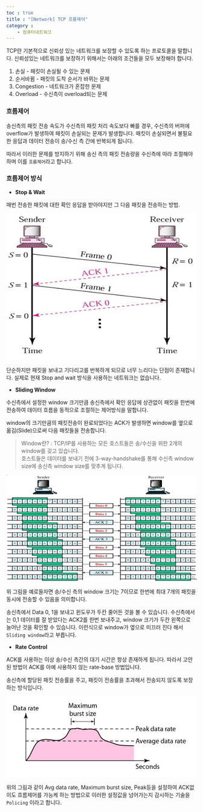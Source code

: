 ```yaml
---
toc : true
title : "[Network] TCP 흐름제어"
category : 
    - 컴퓨터네트워크
---
```

TCP란 기본적으로 신뢰성 있는 네트워크를 보장할 수 있도록 하는 프로토콜을 말합니다. 신뢰성있는 네트워크를 보장하기 위해서는 아래의 조건들을 모두 보장해야 합니다.

1. 손실 - 패킷이 손실될 수 있는 문제
2. 순서바뀜 - 패킷의 도착 순서가 바뀌는 문제
3. Congestion - 네트워크가 혼잡한 문제
4. Overload - 수신측이 overload되는 문제

### 흐름제어

송신측의 패킷 전송 속도가 수신측의 패킷 처리 속도보다 빠를 경우, 수신측의 버퍼에 overflow가 발생하여 패킷이 손실되는 문제가 발생합니다. 패킷이 손실되면서 불필요한 응답과 데이터 전송이 송/수신 측 간에 반복되게 됩니다.

따라서 이러한 문제를 방지하기 위해 송신 측의 패킷 전송량을 수신측에 따라 조절해야 하며 이를 `흐름제어`라고 합니다.

### 흐름제어 방식

- **Stop & Wait**

매번 전송한 패킷에 대한 확인 응답을 받아야지만 그 다음 패킷을 전송하는 방법.

![Stop & Wait](/assets/images/ComputerNetwork/Stop&Wait.jpeg)

단순하지만 패킷을 보내고 기다리고를 반복하게 되므로 너무 느리다는 단점이 존재합니다. 실제로 현재 Stop and wait 방식을 사용하는 네트워크는 없습니다.

- **Sliding Window**

수신측에서 설정한 window 크기만큼 송신측에서 확인 응답에 상관없이 패킷을 한번에 전송하여 데이터 흐름을 동적으로 조절하는 제어방식을 말합니다.

window의 크기만큼의 패킷전송이 완료되었다는 ACK가 발생하면 window를 옆으로 옮김$($Slide)으로써 다음 패킷들을 전송합니다.

> Window란? : 
TCP/IP를 사용하는 모든 호스트들은 송/수신을 위한 2개의 window를 갖고 있습니다.<br>
호스트들은 데이터를 보내기 전에 3-way-handshake를 통해 수신측 window size에 송신측 window size를 맞추게 됩니다.

![Sliding-window](/assets/images/ComputerNetwork/Sliding-window.png)

위 그림을 예로들자면 송/수신 측의 window 크기는 7이므로 한번에 최대 7개의 패킷을 동시에 전송할 수 있음을 의미합니다.

송신측에서 Data 0, 1을 보내고 윈도우가 두칸 줄어든 것을 볼 수 있습니다. 수신측에서는 0,1 데이터를 잘 받았다는 ACK2를 한번 보내주고, window 크기가 두칸 왼쪽으로 늘어난 것을 확인할 수 있습니다. 이런식으로 window가 옆으로 미끄러 진다 해서 `Sliding window`라고 부릅니다.

- **Rate Control**

ACK를 사용하는 이상 송/수신 측간의 대기 시간은 항상 존재하게 됩니다. 따라서 고안된 방법이 ACK를 아예 사용하지 않는 rate-base 방법입니다.

송신측에 할당된 패킷 전송률을 주고, 패킷이 전송률을 초과해서 전송되지 않도록 보장하는 방식입니다.

![Rate-control](/assets/images/ComputerNetwork/Rate-base.png)

위의 그림과 같이 Avg data rate, Maximum burst size, Peak등을 설정하여 ACK없이도 흐름제어를 가능케 하는 방법으로 이러한 설정값을 넘어가는지 감시하는 기술을 `Policing` 이라고 합니다. 